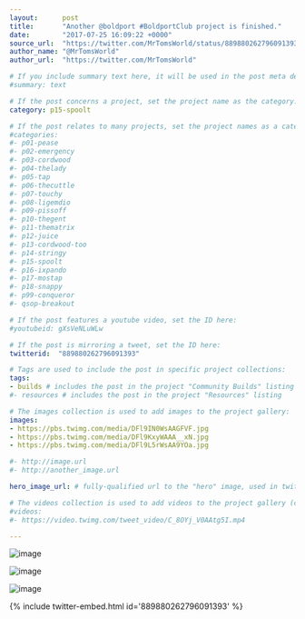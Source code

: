 ```yaml
---
layout:      post
title:       "Another @boldport #BoldportClub project is finished."
date:        "2017-07-25 16:09:22 +0000"
source_url:  "https://twitter.com/MrTomsWorld/status/889880262796091393"
author_name: "@MrTomsWorld"
author_url:  "https://twitter.com/MrTomsWorld"

# If you include summary text here, it will be used in the post meta description instead of an excerpt from the post body
#summary: text

# If the post concerns a project, set the project name as the category:
category: p15-spoolt

# If the post relates to many projects, set the project names as a categories array:
#categories:
#- p01-pease
#- p02-emergency
#- p03-cordwood
#- p04-thelady
#- p05-tap
#- p06-thecuttle
#- p07-touchy
#- p08-ligemdio
#- p09-pissoff
#- p10-thegent
#- p11-thematrix
#- p12-juice
#- p13-cordwood-too
#- p14-stringy
#- p15-spoolt
#- p16-ixpando
#- p17-mostap
#- p18-snappy
#- p99-conqueror
#- qsop-breakout

# If the post features a youtube video, set the ID here:
#youtubeid: gXsVeNLuWLw

# If the post is mirroring a tweet, set the ID here:
twitterid:  "889880262796091393"

# Tags are used to include the post in specific project collections:
tags:
- builds # includes the post in the project "Community Builds" listing
#- resources # includes the post in the project "Resources" listing

# The images collection is used to add images to the project gallery:
images:
- https://pbs.twimg.com/media/DFl9IN0WsAAGFVF.jpg
- https://pbs.twimg.com/media/DFl9KxyWAAA__xN.jpg
- https://pbs.twimg.com/media/DFl9L5rWsAA9YOa.jpg

#- http://image.url
#- http://another_image.url

hero_image_url: # fully-qualified url to the "hero" image, used in twitter cards for example

# The videos collection is used to add videos to the project gallery (currently only mp4):
#videos:
#- https://video.twimg.com/tweet_video/C_8OYj_V0AAtg5I.mp4

---
```


![image](https://pbs.twimg.com/media/DFl9IN0WsAAGFVF.jpg)

![image](https://pbs.twimg.com/media/DFl9KxyWAAA__xN.jpg)

![image](https://pbs.twimg.com/media/DFl9L5rWsAA9YOa.jpg)

{% include twitter-embed.html id='889880262796091393' %}


